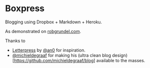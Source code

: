 Boxpress
========
Blogging using Dropbox + Markdown + Heroku.

As demonstrated on [robgrundel.com](http://robgrundel.com).

Thanks to 
* [Letterpress](https://github.com/an0/Letterpress) by [@an0](https://github.com/an0) for inspiration.
* [@michieldegraaf](https://github.com/michieldegraaf) for making his (ultra clean blog design)[https://github.com/michieldegraaf/blog] available to the masses.
